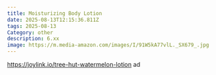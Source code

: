 ```yaml
---
title: Moisturizing Body Lotion
date: 2025-08-13T12:15:36.811Z
tags: 2025-08-13
Category: other
description: 6.xx
image: https://m.media-amazon.com/images/I/91W5kA77vlL._SX679_.jpg
---
```

https://joylink.io/tree-hut-watermelon-lotion ad